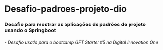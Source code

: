 # Desafio-padroes-projeto-dio

### Desafio para mostrar as aplicações de padrões de projeto usando o Springboot
###### - Desafio usado para o bootcamp GFT Starter #5 na Digital Innovation One

